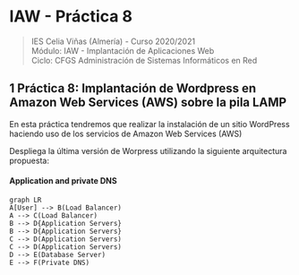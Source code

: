# IAW - Práctica 8
>IES Celia Viñas (Almería) - Curso 2020/2021   
>Módulo: IAW - Implantación de Aplicaciones Web   
>Ciclo: CFGS Administración de Sistemas Informáticos en Red 

## 1 Práctica 8: Implantación de Wordpress en Amazon Web Services (AWS) sobre la pila LAMP
En esta práctica tendremos que realizar la instalación de un sitio WordPress haciendo uso de los servicios de Amazon Web Services (AWS)

Despliega la última versión de Worpress utilizando la siguiente arquitectura propuesta:
#### Application and private DNS

```mermaid
graph LR
A[User] --> B(Load Balancer) 
A --> C(Load Balancer)
B --> D{Application Servers}
B --> D{Application Servers}
C --> D(Application Servers)
C --> D(Application Servers)
D --> E(Database Server)
E --> F(Private DNS)
```



